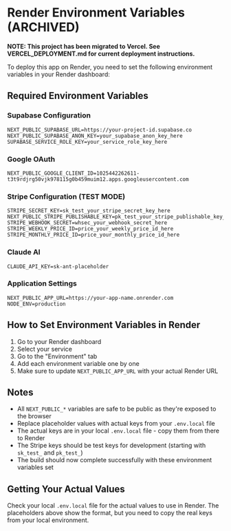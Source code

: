 # Render Environment Variables (ARCHIVED)

**NOTE: This project has been migrated to Vercel. See VERCEL_DEPLOYMENT.md for current deployment instructions.**

To deploy this app on Render, you need to set the following environment variables in your Render dashboard:

## Required Environment Variables

### Supabase Configuration
```
NEXT_PUBLIC_SUPABASE_URL=https://your-project-id.supabase.co
NEXT_PUBLIC_SUPABASE_ANON_KEY=your_supabase_anon_key_here
SUPABASE_SERVICE_ROLE_KEY=your_service_role_key_here
```

### Google OAuth
```
NEXT_PUBLIC_GOOGLE_CLIENT_ID=1025442262611-t3t9rdjrg50vjk978115g0b459muim12.apps.googleusercontent.com
```

### Stripe Configuration (TEST MODE)
```
STRIPE_SECRET_KEY=sk_test_your_stripe_secret_key_here
NEXT_PUBLIC_STRIPE_PUBLISHABLE_KEY=pk_test_your_stripe_publishable_key_here
STRIPE_WEBHOOK_SECRET=whsec_your_webhook_secret_here
STRIPE_WEEKLY_PRICE_ID=price_your_weekly_price_id_here
STRIPE_MONTHLY_PRICE_ID=price_your_monthly_price_id_here
```

### Claude AI
```
CLAUDE_API_KEY=sk-ant-placeholder
```

### Application Settings
```
NEXT_PUBLIC_APP_URL=https://your-app-name.onrender.com
NODE_ENV=production
```

## How to Set Environment Variables in Render

1. Go to your Render dashboard
2. Select your service
3. Go to the "Environment" tab
4. Add each environment variable one by one
5. Make sure to update `NEXT_PUBLIC_APP_URL` with your actual Render URL

## Notes

- All `NEXT_PUBLIC_*` variables are safe to be public as they're exposed to the browser
- Replace placeholder values with actual keys from your `.env.local` file
- The actual keys are in your local `.env.local` file - copy them from there to Render
- The Stripe keys should be test keys for development (starting with `sk_test_` and `pk_test_`)
- The build should now complete successfully with these environment variables set

## Getting Your Actual Values

Check your local `.env.local` file for the actual values to use in Render. The placeholders above show the format, but you need to copy the real keys from your local environment.